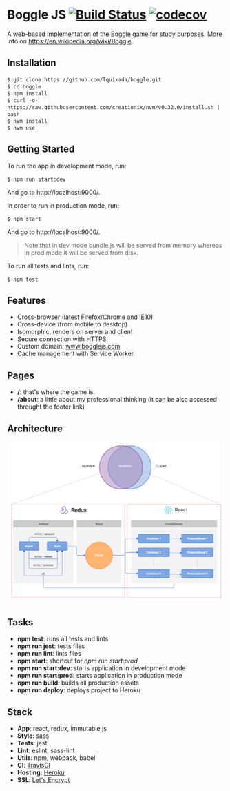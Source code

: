 # Boggle JS [![Build Status](https://travis-ci.org/lquixada/boggle.svg?branch=master)](https://travis-ci.org/lquixada/boggle) [![codecov](https://codecov.io/gh/lquixada/boggle/branch/master/graph/badge.svg)](https://codecov.io/gh/lquixada/boggle)


A web-based implementation of the Boggle game for study purposes. More info on https://en.wikipedia.org/wiki/Boggle.


## Installation

```
$ git clone https://github.com/lquixada/boggle.git
$ cd boggle
$ npm install
$ curl -o- https://raw.githubusercontent.com/creationix/nvm/v0.32.0/install.sh | bash
$ nvm install
$ nvm use
```


## Getting Started

To run the app in development mode, run:

```
$ npm run start:dev
```

And go to http://localhost:9000/.

In order to run in production mode, run:

```
$ npm start
```

And go to http://localhost:9000/.

> Note that in dev mode bundle.js will be served from memory whereas
> in prod mode it will be served from disk.

To run all tests and lints, run:

```
$ npm test
```


## Features

* Cross-browser (latest Firefox/Chrome and IE10)
* Cross-device (from mobile to desktop)
* Isomorphic, renders on server and client
* Secure connection with HTTPS
* Custom domain: www.bogglejs.com
* Cache management with Service Worker


## Pages

* **/**: that's where the game is.
* **/about**: a little about my professional thinking (it can be also accessed throught the footer link)


## Architecture

![Architecture](./flowchart.png)


## Tasks

* **npm test**: runs all tests and lints
* **npm run jest**: tests files
* **npm run lint**: lints files
* **npm start**: shortcut for *npm run start:prod*
* **npm run start:dev**: starts application in development mode
* **npm run start:prod**: starts application in production mode
* **npm run build**: builds all production assets
* **npm run deploy**: deploys project to Heroku


## Stack

* **App**: react, redux, immutable.js
* **Style**: sass
* **Tests**: jest
* **Lint**: eslint, sass-lint
* **Utils**: npm, webpack, babel
* **CI**: [TravisCI](https://travis-ci.org/lquixada/boggle)
* **Hosting**: [Heroku](https://bogglejs.herokuapp.com/)
* **SSL**: [Let's Encrypt](https://letsencrypt.org/)

